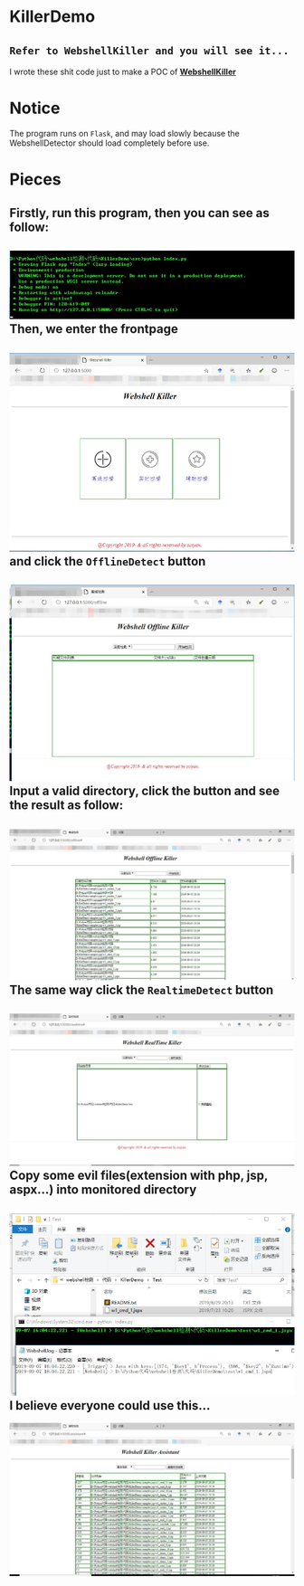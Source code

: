 # KillerDemo
`Refer to WebshellKiller and you will see it... `
---
I wrote these shit code just to make a POC of [**WebshellKiller**](https://github.com/fragileeye/WebshellKiller)

# Notice
The program runs on `Flask`, and may load slowly because the WebshellDetector should load completely before use.

# Pieces
Firstly, run this program, then you can see as follow:
---
![StartRunning](https://github.com/fragileeye/KillerDemo/blob/master/images/1.jpg)
Then, we enter the frontpage
---
![FrontPage](https://github.com/fragileeye/KillerDemo/blob/master/images/2.jpg)
and click the `OfflineDetect` button
---
![Offline](https://github.com/fragileeye/KillerDemo/blob/master/images/3.jpg)
Input a valid directory, click the button and see the result as follow:
---
![OfflineResult](https://github.com/fragileeye/KillerDemo/blob/master/images/4.jpg)
The same way click the `RealtimeDetect` button
---
![Realtime](https://github.com/fragileeye/KillerDemo/blob/master/images/5.jpg)
Copy some evil files(extension with php, jsp, aspx...) into monitored directory
---
![RealtimeResult](https://github.com/fragileeye/KillerDemo/blob/master/images/6.jpg)
I believe everyone could use this...
---
![AssistantResult](https://github.com/fragileeye/KillerDemo/blob/master/images/7.jpg)

